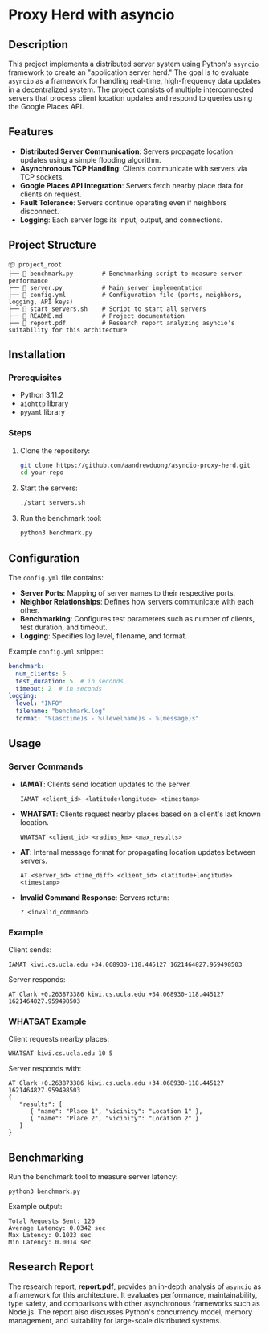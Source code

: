 # Proxy Herd with asyncio

## Description
This project implements a distributed server system using Python's `asyncio` framework to create an "application server herd." The goal is to evaluate `asyncio` as a framework for handling real-time, high-frequency data updates in a decentralized system. The project consists of multiple interconnected servers that process client location updates and respond to queries using the Google Places API.

## Features
- **Distributed Server Communication**: Servers propagate location updates using a simple flooding algorithm.
- **Asynchronous TCP Handling**: Clients communicate with servers via TCP sockets.
- **Google Places API Integration**: Servers fetch nearby place data for clients on request.
- **Fault Tolerance**: Servers continue operating even if neighbors disconnect.
- **Logging**: Each server logs its input, output, and connections.

## Project Structure
```
📦 project_root
├── 📜 benchmark.py        # Benchmarking script to measure server performance
├── 📜 server.py           # Main server implementation
├── 📜 config.yml          # Configuration file (ports, neighbors, logging, API keys)
├── 📜 start_servers.sh    # Script to start all servers
├── 📜 README.md           # Project documentation
├── 📜 report.pdf          # Research report analyzing asyncio's suitability for this architecture
```

## Installation
### Prerequisites
- Python 3.11.2
- `aiohttp` library
- `pyyaml` library

### Steps
1. Clone the repository:
   ```sh
   git clone https://github.com/aandrewduong/asyncio-proxy-herd.git
   cd your-repo
   ```
2. Start the servers:
   ```sh
   ./start_servers.sh
   ```
3. Run the benchmark tool:
   ```sh
   python3 benchmark.py
   ```

## Configuration
The `config.yml` file contains:
- **Server Ports**: Mapping of server names to their respective ports.
- **Neighbor Relationships**: Defines how servers communicate with each other.
- **Benchmarking**: Configures test parameters such as number of clients, test duration, and timeout.
- **Logging**: Specifies log level, filename, and format.

Example `config.yml` snippet:
```yaml
benchmark:
  num_clients: 5
  test_duration: 5  # in seconds
  timeout: 2  # in seconds
logging:
  level: "INFO"
  filename: "benchmark.log"
  format: "%(asctime)s - %(levelname)s - %(message)s"
```

## Usage
### Server Commands
- **IAMAT**: Clients send location updates to the server.
  ```
  IAMAT <client_id> <latitude+longitude> <timestamp>
  ```
- **WHATSAT**: Clients request nearby places based on a client's last known location.
  ```
  WHATSAT <client_id> <radius_km> <max_results>
  ```
- **AT**: Internal message format for propagating location updates between servers.
  ```
  AT <server_id> <time_diff> <client_id> <latitude+longitude> <timestamp>
  ```
- **Invalid Command Response**: Servers return:
  ```
  ? <invalid_command>
  ```

### Example
Client sends:
```
IAMAT kiwi.cs.ucla.edu +34.068930-118.445127 1621464827.959498503
```
Server responds:
```
AT Clark +0.263873386 kiwi.cs.ucla.edu +34.068930-118.445127 1621464827.959498503
```

### WHATSAT Example
Client requests nearby places:
```
WHATSAT kiwi.cs.ucla.edu 10 5
```
Server responds with:
```
AT Clark +0.263873386 kiwi.cs.ucla.edu +34.068930-118.445127 1621464827.959498503
{
   "results": [
      { "name": "Place 1", "vicinity": "Location 1" },
      { "name": "Place 2", "vicinity": "Location 2" }
   ]
}
```

## Benchmarking
Run the benchmark tool to measure server latency:
```
python3 benchmark.py
```
Example output:
```
Total Requests Sent: 120
Average Latency: 0.0342 sec
Max Latency: 0.1023 sec
Min Latency: 0.0014 sec
```

## Research Report
The research report, **report.pdf**, provides an in-depth analysis of `asyncio` as a framework for this architecture. It evaluates performance, maintainability, type safety, and comparisons with other asynchronous frameworks such as Node.js. The report also discusses Python's concurrency model, memory management, and suitability for large-scale distributed systems.
